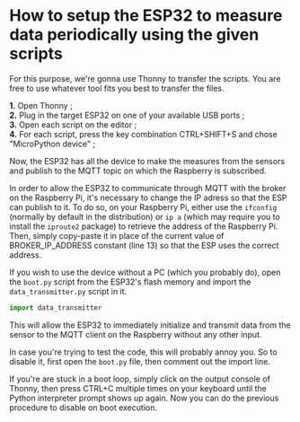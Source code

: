# How to setup the ESP32 to measure data periodically using the given scripts

For this purpose, we're gonna use Thonny to transfer the scripts. You are free to use whatever tool fits you best to transfer the files.

**1.** Open Thonny ;  
**2.** Plug in the target ESP32 on one of your available USB ports ;  
**3.** Open each script on the editor ;  
**4.** For each script, press the key combination CTRL+SHIFT+S and chose "MicroPython device" ;  

Now, the ESP32 has all the device to make the measures from the sensors and publish to the MQTT topic on which the Raspberry is subscribed.

In order to allow the ESP32 to communicate through MQTT with the broker on the Raspberry Pi, it's necessary to change the IP adress so that the ESP can publish to it. To do so, on your Raspberry Pi, either use the `ifconfig` (normally by default in the distribution) or `ip a` (which may require you to install the `iproute2` package) to retrieve the address of the Raspberry Pi. Then, simply copy-paste it in place of the current value of BROKER_IP_ADDRESS constant (line 13) so that the ESP uses the correct address.

If you wish to use the device without a PC (which you probably do), open the `boot.py` script from the ESP32's flash memory and import the `data_transmitter.py` script in it.

```py
import data_transmitter
```

This will allow the ESP32 to immediately initialize and transmit data from the sensor to the MQTT client on the Raspberry without any other input.

In case you're trying to test the code, this will probably annoy you. So to disable it, first open the `boot.py` file, then comment out the import line.

If you're are stuck in a boot loop, simply click on the output console of Thonny, then press CTRL+C multiple times on your keyboard until the Python interpreter prompt shows up again. Now you can do the previous procedure to disable on boot execution. 